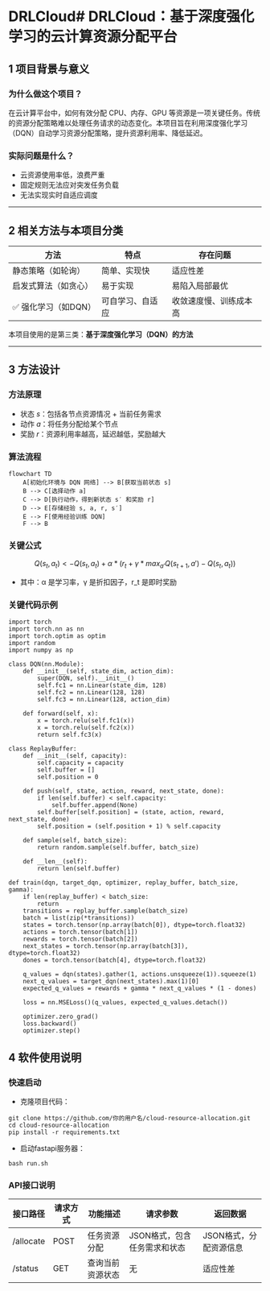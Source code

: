 # DRLCloud# DRLCloud：基于深度强化学习的云计算资源分配平台

## 1️ 项目背景与意义

### 为什么做这个项目？

在云计算平台中，如何有效分配 CPU、内存、GPU 等资源是一项关键任务。传统的资源分配策略难以处理任务请求的动态变化。本项目旨在利用深度强化学习（DQN）自动学习资源分配策略，提升资源利用率、降低延迟。

### 实际问题是什么？

- 云资源使用率低，浪费严重
- 固定规则无法应对突发任务负载
- 无法实现实时自适应调度

---

## 2️ 相关方法与本项目分类

| 方法 | 特点 | 存在问题 |
|------|------|----------|
| 静态策略（如轮询） | 简单、实现快 | 适应性差 |
| 启发式算法（如贪心） | 易于实现 | 易陷入局部最优 |
| ✅ 强化学习（如DQN） | 可自学习、自适应 | 收敛速度慢、训练成本高 |

本项目使用的是第三类：**基于深度强化学习（DQN）的方法**

---

## 3️ 方法设计

### 方法原理

- 状态 $s$：包括各节点资源情况 + 当前任务需求
- 动作 $a$：将任务分配给某个节点
- 奖励 $r$：资源利用率越高，延迟越低，奖励越大

### 算法流程
```mermaid
flowchart TD
    A[初始化环境与 DQN 网络] --> B[获取当前状态 s]
    B --> C[选择动作 a]
    C --> D[执行动作，得到新状态 s′ 和奖励 r]
    D --> E[存储经验 s, a, r, s′]
    E --> F[使用经验训练 DQN]
    F --> B
```

### 关键公式
$$
Q(s_t, a_t) <- Q(s_t, a_t) + α * ( r_t + γ * max_{a'} Q(s_{t+1}, a') - Q(s_t, a_t) )
$$
- 其中：α 是学习率，γ 是折扣因子，r_t 是即时奖励

### 关键代码示例
```
import torch
import torch.nn as nn
import torch.optim as optim
import random
import numpy as np

class DQN(nn.Module):
    def __init__(self, state_dim, action_dim):
        super(DQN, self).__init__()
        self.fc1 = nn.Linear(state_dim, 128)
        self.fc2 = nn.Linear(128, 128)
        self.fc3 = nn.Linear(128, action_dim)

    def forward(self, x):
        x = torch.relu(self.fc1(x))
        x = torch.relu(self.fc2(x))
        return self.fc3(x)

class ReplayBuffer:
    def __init__(self, capacity):
        self.capacity = capacity
        self.buffer = []
        self.position = 0

    def push(self, state, action, reward, next_state, done):
        if len(self.buffer) < self.capacity:
            self.buffer.append(None)
        self.buffer[self.position] = (state, action, reward, next_state, done)
        self.position = (self.position + 1) % self.capacity

    def sample(self, batch_size):
        return random.sample(self.buffer, batch_size)

    def __len__(self):
        return len(self.buffer)

def train(dqn, target_dqn, optimizer, replay_buffer, batch_size, gamma):
    if len(replay_buffer) < batch_size:
        return
    transitions = replay_buffer.sample(batch_size)
    batch = list(zip(*transitions))
    states = torch.tensor(np.array(batch[0]), dtype=torch.float32)
    actions = torch.tensor(batch[1])
    rewards = torch.tensor(batch[2])
    next_states = torch.tensor(np.array(batch[3]), dtype=torch.float32)
    dones = torch.tensor(batch[4], dtype=torch.float32)

    q_values = dqn(states).gather(1, actions.unsqueeze(1)).squeeze(1)
    next_q_values = target_dqn(next_states).max(1)[0]
    expected_q_values = rewards + gamma * next_q_values * (1 - dones)

    loss = nn.MSELoss()(q_values, expected_q_values.detach())

    optimizer.zero_grad()
    loss.backward()
    optimizer.step()
```
## 4 软件使用说明

### 快速启动
- 克隆项目代码：
```
git clone https://github.com/你的用户名/cloud-resource-allocation.git
cd cloud-resource-allocation
pip install -r requirements.txt
```
- 启动fastapi服务器：
```
bash run.sh
```
### API接口说明

| 接口路径 | 请求方式 | 功能描述 | 请求参数 | 返回数据 |
|------|------|----------|----------|----------|
| /allocate | 	POST | 任务资源分配 | JSON格式，包含任务需求和状态 | JSON格式，分配资源信息 |
| /status | GET | 查询当前资源状态 | 无 | 适应性差 | JSON格式，当前资源使用情况 |

